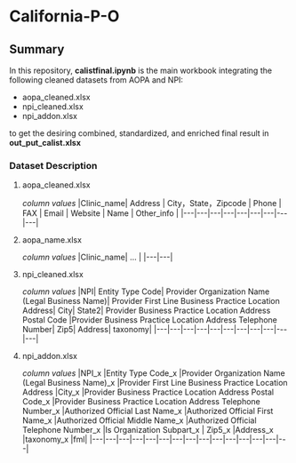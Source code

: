 # California-P-O

## Summary
In this repository, **calistfinal.ipynb** is the main workbook integrating the following cleaned datasets from AOPA and NPI: </br>
- aopa_cleaned.xlsx </br>
- npi_cleaned.xlsx </br>
- npi_addon.xlsx </br>

to get the desiring combined, standardized, and enriched final result in **out_put_calist.xlsx** </br>

### Dataset Description
1. aopa_cleaned.xlsx </br>

   *column values*
   |Clinic_name| Address | City，State，Zipcode | Phone | FAX | Email | Website | Name | Other_info |
   |---|---|---|---|---|---|---|---|---|


2. aopa_name.xlsx

   *column values*
   |Clinic_name| ... |
   |---|---|

3. npi_cleaned.xlsx

   *column values*
   |NPI|	Entity Type Code|	Provider Organization Name (Legal Business Name)|	Provider First Line Business Practice Location Address|	City|	State2|	          Provider Business Practice Location Address Postal Code	|Provider Business Practice Location Address Telephone Number|	Zip5|	Address|	taxonomy|
   |---|---|---|---|---|---|---|---|---|---|---|

5. npi_addon.xlsx

   *column values*
   |NPI_x	|Entity Type Code_x	|Provider Organization Name (Legal Business Name)_x	|Provider First Line Business Practice Location Address	|City_x	            |Provider Business Practice Location Address Postal Code_x	|Provider Business Practice Location Address Telephone Number_x	|Authorized Official Last       Name_x	|Authorized Official First Name_x	|Authorized Official Middle Name_x	|Authorized Official Telephone Number_x	|Is Organization Subpart_x	|         Zip5_x	|Address_x	|taxonomy_x	|fml|
   |---|---|---|---|---|---|---|---|---|---|---|---|---|---|---|
